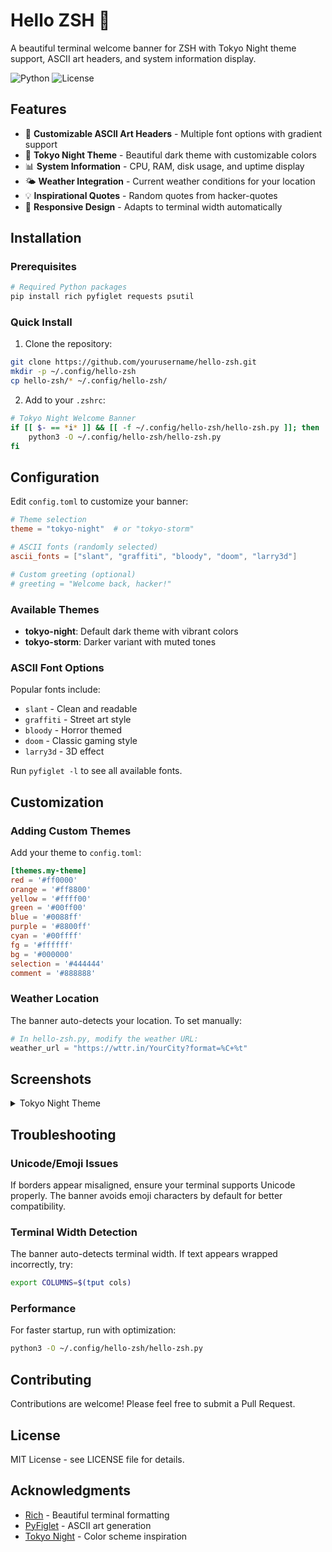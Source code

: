 # Hello ZSH 🌃

A beautiful terminal welcome banner for ZSH with Tokyo Night theme support, ASCII art headers, and system information display.

![Python](https://img.shields.io/badge/python-3.8+-blue.svg)
![License](https://img.shields.io/badge/license-MIT-green.svg)

## Features

- 🎨 **Customizable ASCII Art Headers** - Multiple font options with gradient support
- 🌃 **Tokyo Night Theme** - Beautiful dark theme with customizable colors
- 📊 **System Information** - CPU, RAM, disk usage, and uptime display
- 🌤️ **Weather Integration** - Current weather conditions for your location
- 💡 **Inspirational Quotes** - Random quotes from hacker-quotes
- 📱 **Responsive Design** - Adapts to terminal width automatically

## Installation

### Prerequisites

```bash
# Required Python packages
pip install rich pyfiglet requests psutil
```

### Quick Install

1. Clone the repository:
```bash
git clone https://github.com/yourusername/hello-zsh.git
mkdir -p ~/.config/hello-zsh
cp hello-zsh/* ~/.config/hello-zsh/
```

2. Add to your `.zshrc`:
```bash
# Tokyo Night Welcome Banner
if [[ $- == *i* ]] && [[ -f ~/.config/hello-zsh/hello-zsh.py ]]; then
    python3 -O ~/.config/hello-zsh/hello-zsh.py
fi
```

## Configuration

Edit `config.toml` to customize your banner:

```toml
# Theme selection
theme = "tokyo-night"  # or "tokyo-storm"

# ASCII fonts (randomly selected)
ascii_fonts = ["slant", "graffiti", "bloody", "doom", "larry3d"]

# Custom greeting (optional)
# greeting = "Welcome back, hacker!"
```

### Available Themes

- **tokyo-night**: Default dark theme with vibrant colors
- **tokyo-storm**: Darker variant with muted tones

### ASCII Font Options

Popular fonts include:
- `slant` - Clean and readable
- `graffiti` - Street art style
- `bloody` - Horror themed
- `doom` - Classic gaming style
- `larry3d` - 3D effect

Run `pyfiglet -l` to see all available fonts.

## Customization

### Adding Custom Themes

Add your theme to `config.toml`:

```toml
[themes.my-theme]
red = '#ff0000'
orange = '#ff8800'
yellow = '#ffff00'
green = '#00ff00'
blue = '#0088ff'
purple = '#8800ff'
cyan = '#00ffff'
fg = '#ffffff'
bg = '#000000'
selection = '#444444'
comment = '#888888'
```

### Weather Location

The banner auto-detects your location. To set manually:

```python
# In hello-zsh.py, modify the weather URL:
weather_url = "https://wttr.in/YourCity?format=%C+%t"
```

## Screenshots

<details>
<summary>Tokyo Night Theme</summary>

```
     _   _      _ _         _____  _____ _   _ 
    | | | |    | | |       |__  / / ____| | | |
    | |_| | ___| | | ___      / / | (___ | |_| |
    |  _  |/ _ \ | |/ _ \    / /   \___ \|  _  |
    | | | |  __/ | | (_) |  / /__  ____) | | | |
    |_| |_|\___|_|_|\___/  /_____|_____/|_| |_|

    Welcome back, Wils!                    System Information
    Tuesday, July 23, 2024                ├─ OS: Linux
    Berkeley, CA: ☀️  75°F                ├─ CPU: 45%
                                          ├─ RAM: 8.2/16.0 GB
    "Talk is cheap.                       ├─ Disk: 125.4/512.0 GB
    Show me the code."                    └─ Uptime: 2d 14h 35m
    - Linus Torvalds
```

</details>

## Troubleshooting

### Unicode/Emoji Issues

If borders appear misaligned, ensure your terminal supports Unicode properly. The banner avoids emoji characters by default for better compatibility.

### Terminal Width Detection

The banner auto-detects terminal width. If text appears wrapped incorrectly, try:

```bash
export COLUMNS=$(tput cols)
```

### Performance

For faster startup, run with optimization:

```bash
python3 -O ~/.config/hello-zsh/hello-zsh.py
```

## Contributing

Contributions are welcome! Please feel free to submit a Pull Request.

## License

MIT License - see LICENSE file for details.

## Acknowledgments

- [Rich](https://github.com/Textualize/rich) - Beautiful terminal formatting
- [PyFiglet](https://github.com/pwaller/pyfiglet) - ASCII art generation
- [Tokyo Night](https://github.com/enkia/tokyo-night-vscode-theme) - Color scheme inspiration